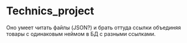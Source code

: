 # Technics_project

Оно умеет читать файлы (JSON?) и брать оттуда ссылки объединяя товары с одинаковым неймом в БД с разными ссылками.
